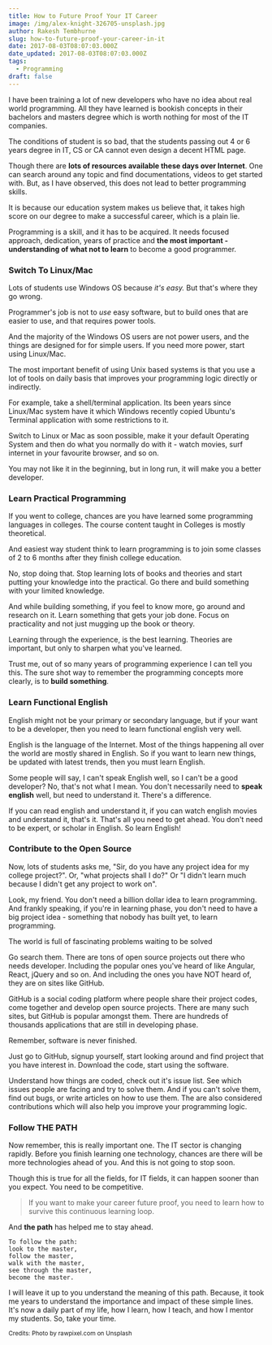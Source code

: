 ```yaml
---
title: How to Future Proof Your IT Career
image: /img/alex-knight-326705-unsplash.jpg
author: Rakesh Tembhurne
slug: how-to-future-proof-your-career-in-it
date: 2017-08-03T08:07:03.000Z
date_updated: 2017-08-03T08:07:03.000Z
tags:
  - Programming
draft: false
---
```


I have been training a lot of new developers who have no idea about real world programming. All they have learned is bookish concepts in their bachelors and masters degree which is worth nothing for most of the IT companies. 

The conditions of student is so bad, that the students passing out 4 or 6 years degree in IT, CS or CA cannot even design a decent HTML page.

Though there are **lots of resources available these days over Internet**. One can search around any topic and find documentations, videos to get started with. But, as I have observed, this does not lead to better programming skills.

It is because our education system makes us believe that, it takes high score on our degree to  make a successful career, which is a plain lie.

Programming is a skill, and it has to be acquired. It needs focused approach, dedication, years of practice and **the most important - understanding of what not to learn** to become a good programmer.

### Switch To Linux/Mac

Lots of students use Windows OS because *it's easy.* But that's where they go wrong. 

Programmer's job is not to *use* easy software, but to build ones that are easier to use, and that requires power tools. 

And the majority of the Windows OS users are not power users, and the things are designed for for simple users. If you need more power, start using Linux/Mac.

The most important benefit of using Unix based systems is that you use a lot of tools on daily basis that improves your programming logic directly or indirectly.

For example, take a shell/terminal application. Its been years since Linux/Mac system have it which Windows recently copied Ubuntu's Terminal application with some restrictions to it. 

Switch to Linux or Mac as soon possible, make it your default Operating System and then do what you normally do with it - watch movies, surf internet in your favourite browser, and so on.

You may not like it in the beginning, but in long run, it will make you a better developer.

### Learn Practical Programming

If you went to college, chances are you have learned some programming languages in colleges. The course content taught in Colleges is mostly theoretical.

And easiest way student think to learn programming is to join some classes of 2 to 6 months after they finish college education.

No, stop doing that. Stop learning lots of books and theories and start putting your knowledge into the practical. Go there and build something with your limited knowledge. 

And while building something, if you feel to know more, go around and research on it. Learn something that gets your job done. Focus on practicality and not just mugging up the book or theory.

Learning through the experience, is the best learning. Theories are important, but only to sharpen what you've learned.

Trust me, out of so many years of programming experience I can tell you this. The sure shot way to remember the programming concepts more clearly, is to **build something**.

### Learn Functional English

English might not be your primary or secondary language, but if your want to be a developer, then you need to learn functional english very well.

English is the language of the Internet. Most of the things happening all over the world are mostly shared in English. So if you want to learn new things, be updated with latest trends, then you must learn English.

Some people will say, I can't speak English well, so I can't be a good developer? No, that's not what I mean. You don't necessarily need to **speak english** well, but need to understand it. There's a difference. 

If you can read english and understand it, if you can watch english movies and understand it, that's it. That's all you need to get ahead. You don't need to be expert, or scholar in English. So learn English!

### Contribute to the Open Source

Now, lots of students asks me, \"Sir, do you have any project idea for my college project?\". Or, \"what projects shall I do?\" Or \"I didn't learn much because I didn't get any project to work on\".

Look, my friend. You don't need a billion dollar idea to learn programming. And frankly speaking, if you're in learning phase, you don't need to have a big project idea - something that nobody has built yet, to learn programming.

The world is full of fascinating problems waiting to be solved

Go search them. There are tons of open source projects out there who needs developer. Including the popular ones you've heard of like Angular, React, jQuery and so on. And including the ones you have NOT heard of, they are on sites like GitHub.

GitHub is a social coding platform where people share their project codes, come together and develop open source projects. There are many such sites, but GitHub is popular amongst them. There are hundreds of thousands applications that are still in developing phase.

Remember, software is never finished.

Just go to GitHub, signup yourself, start looking around and find project that you have interest in. Download the code, start using the software. 

Understand how things are coded, check out it's issue list. See which issues people are facing and try to solve them. And if you can't solve them, find out bugs, or write articles on how to use them. The are also considered contributions which will also help you improve your programming logic.

### Follow THE PATH

Now remember, this is really important one. The IT sector is changing rapidly. Before you finish learning one technology, chances are there will be more technologies ahead of you. And this is not going to stop soon.

Though this is true for all the fields, for IT fields, it can happen sooner than you expect. You need to be competitive.

> If you want to make your career future proof, you need to learn how to survive this continuous learning loop.

And **the path** has helped me to stay ahead.

```
To follow the path:
look to the master,
follow the master,
walk with the master,
see through the master,
become the master.
```
I will leave it up to you understand the meaning of this path. Because, it took me years to understand the importance and impact of these simple lines. 
It's now a daily part of my life, how I learn, how I teach, and how I mentor my students. So, take your time.

<small>Credits: Photo by rawpixel.com on Unsplash</small>
